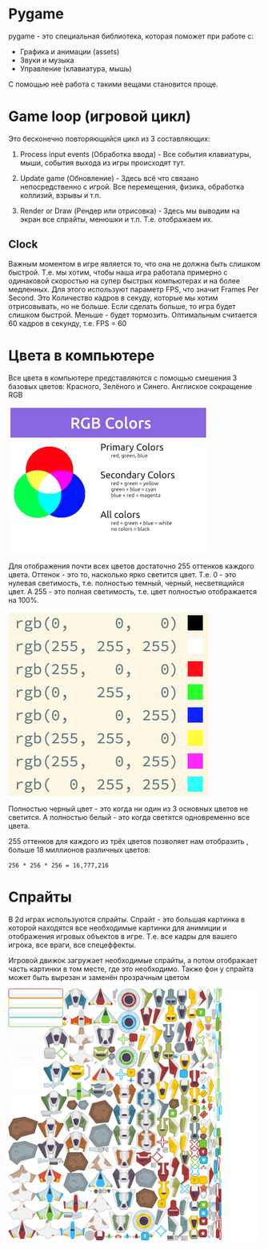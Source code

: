 # Pygame

pygame - это специальная библиотека, которая поможет при работе с:

- Графика и анимации (assets)
- Звуки и музыка
- Управление (клавиатура, мышь)

С помощью неё работа с такими вещами становится проще.

# Game loop (игровой цикл)

Это бесконечно повторяющийся цикл из 3 составляющих:

1. Process input events (Обработка ввода) - Все события клавиатуры, мыши, события выхода из игры происходят тут.

2. Update game (Обновление) - Здесь всё что связано непосредственно с игрой. Все перемещения, физика, обработка коллизий, взрывы и т.п.

3. Render or Draw (Рендер или отрисовка) - Здесь мы выводим на экран все спрайты, менюшки и т.п. Т.е. отображаем их.

## Clock

Важным моментом в игре является то, что она не должна быть слишком быстрой. Т.е. мы хотим, чтобы наша игра работала примерно с одинаковой скоростью на супер быстрых компьютерах и на более медленных. Для этого используют параметр FPS, что значит Frames Per Second. Это Количество кадров в секуду, которые мы хотим отрисовывать, но не больше. Если сделать больше, то игра будет слишком быстрой. Меньше - будет тормозить. Оптимальным считается 60 кадров в секунду, т.е. FPS = 60

# Цвета в компьютере

Все цвета в компьютере представляются с помощью смешения 3 базовых цветов: Красного, Зелёного и Синего. Англиское сокращение RGB

![RGB Colors](./tutorial/img/rgb_color_explain.png)

Для отображения почти всех цветов достаточно 255 оттенков каждого цвета. Оттенок - это то, насколько ярко светится цвет. Т.е. 0 - это нулевая светимость, т.е. полностью темный, черный, несветящийся цвет. А 255 - это полная светимость, т.е. цвет полностью отображается на 100%.

![RGB example](./tutorial/img/rgb_color_example.png)

Полностью черный цвет - это когда ни один из 3 основных цветов не светится. А полностью белый - это когда светятся одновременно все цвета.

255 оттенков для каждого из трёх цветов позволяет нам отобразить , больше 18 миллионов различных цветов:

```
256 * 256 * 256 = 16,777,216
```

# Спрайты

В 2d играх используются спрайты. Спрайт - это большая картинка в которой находятся все необходимые картинки для анимиции и отображения игровых объектов в игре. Т.е. все кадры для вашего игрока, все враги, все спецеффекты.

Игровой движок загружает необходимые спрайты, а потом отображает часть картинки в том месте, где это необходимо. Также фон у спрайта может быть вырезан и заменён прозрачным цветом

![Пример спрайта корабля](./assets/original/space_shooter/Spritesheet/sheet.png)